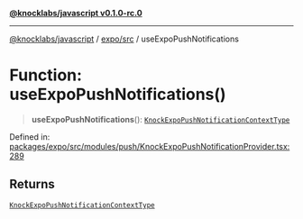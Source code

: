 [**@knocklabs/javascript v0.1.0-rc.0**](../../../README.md)

***

[@knocklabs/javascript](../../../modules.md) / [expo/src](../README.md) / useExpoPushNotifications

# Function: useExpoPushNotifications()

> **useExpoPushNotifications**(): [`KnockExpoPushNotificationContextType`](../interfaces/KnockExpoPushNotificationContextType.md)

Defined in: [packages/expo/src/modules/push/KnockExpoPushNotificationProvider.tsx:289](https://github.com/knocklabs/javascript/blob/main/packages/expo/src/modules/push/KnockExpoPushNotificationProvider.tsx#L289)

## Returns

[`KnockExpoPushNotificationContextType`](../interfaces/KnockExpoPushNotificationContextType.md)
